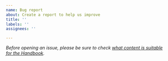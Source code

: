 ```yaml
---
name: Bug report
about: Create a report to help us improve
title: ''
labels: ''
assignees: ''

---
```


*Before opening an issue, please be sure to check [what content is suitable for the Handbook](https://docs.voidlinux.org/about-handbook/index.html).*
